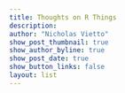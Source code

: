 ```yaml
---
title: Thoughts on R Things
description: 
author: "Nicholas Vietto"
show_post_thumbnail: true
show_author_byline: true
show_post_date: true
show_button_links: false
layout: list 
---
```



